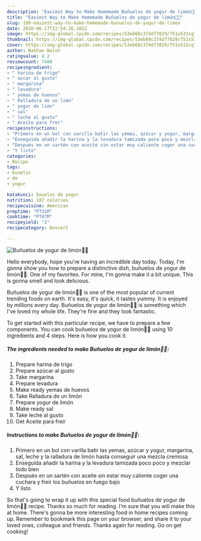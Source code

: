 ```yaml
---
description: "Easiest Way to Make Homemade Buñuelos de yogur de limón🍋🍋"
title: "Easiest Way to Make Homemade Buñuelos de yogur de limón🍋🍋"
slug: 199-easiest-way-to-make-homemade-bunuelos-de-yogur-de-limon
date: 2020-06-17T12:54:26.101Z
image: https://img-global.cpcdn.com/recipes/53eb68c374d77829/751x532cq70/bunuelos-de-yogur-de-limon🍋🍋-foto-principal.jpg
thumbnail: https://img-global.cpcdn.com/recipes/53eb68c374d77829/751x532cq70/bunuelos-de-yogur-de-limon🍋🍋-foto-principal.jpg
cover: https://img-global.cpcdn.com/recipes/53eb68c374d77829/751x532cq70/bunuelos-de-yogur-de-limon🍋🍋-foto-principal.jpg
author: Nathan Walsh
ratingvalue: 4.2
reviewcount: 7480
recipeingredient:
- " harina de trigo"
- " azcar al gusto"
- " margarina"
- " levadura"
- " yemas de huevos"
- " Ralladura de un limn"
- " yogur de limn"
- " sal"
- " leche al gusto"
- " Aceite para frer"
recipeinstructions:
- "Primero en un bol con varilla batir las yemas, azúcar y yogur, margarina, sal, leche y la ralladura de limón hasta conseguir una mezcla cremosa"
- "Enseguida añadir la harina y la levadura tamizada poco poco y mezclar todo bien"
- "Después en un sartén con aceite sin estar muy caliente coger una cuchara y freír los buñuelos en fuego bajo"
- "Y listo"
categories:
- Recipe
tags:
- buuelos
- de
- yogur

katakunci: buuelos de yogur 
nutrition: 187 calories
recipecuisine: American
preptime: "PT31M"
cooktime: "PT47M"
recipeyield: "2"
recipecategory: Dessert

---
```



![Buñuelos de yogur de limón🍋🍋](https://img-global.cpcdn.com/recipes/53eb68c374d77829/751x532cq70/bunuelos-de-yogur-de-limon🍋🍋-foto-principal.jpg)

Hello everybody, hope you're having an incredible day today. Today, I'm gonna show you how to prepare a distinctive dish, buñuelos de yogur de limón🍋🍋. One of my favorites. For mine, I'm gonna make it a bit unique. This is gonna smell and look delicious.

Buñuelos de yogur de limón🍋🍋 is one of the most popular of current trending foods on earth. It's easy, it's quick, it tastes yummy. It is enjoyed by millions every day. Buñuelos de yogur de limón🍋🍋 is something which I've loved my whole life. They're fine and they look fantastic.




To get started with this particular recipe, we have to prepare a few components. You can cook buñuelos de yogur de limón🍋🍋 using 10 ingredients and 4 steps. Here is how you cook it.

<!--inarticleads1-->

##### The ingredients needed to make Buñuelos de yogur de limón🍋🍋:

1. Prepare  harina de trigo
1. Prepare  azúcar al gusto
1. Take  margarina
1. Prepare  levadura
1. Make ready  yemas de huevos
1. Take  Ralladura de un limón
1. Prepare  yogur de limón
1. Make ready  sal
1. Take  leche al gusto
1. Get  Aceite para freír




<!--inarticleads2-->

##### Instructions to make Buñuelos de yogur de limón🍋🍋:

1. Primero en un bol con varilla batir las yemas, azúcar y yogur, margarina, sal, leche y la ralladura de limón hasta conseguir una mezcla cremosa
1. Enseguida añadir la harina y la levadura tamizada poco poco y mezclar todo bien
1. Después en un sartén con aceite sin estar muy caliente coger una cuchara y freír los buñuelos en fuego bajo
1. Y listo




So that's going to wrap it up with this special food buñuelos de yogur de limón🍋🍋 recipe. Thanks so much for reading. I'm sure that you will make this at home. There's gonna be more interesting food in home recipes coming up. Remember to bookmark this page on your browser, and share it to your loved ones, colleague and friends. Thanks again for reading. Go on get cooking!
